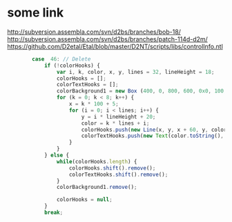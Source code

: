 # some link
http://subversion.assembla.com/svn/d2bs/branches/bob-18/ <br />
http://subversion.assembla.com/svn/d2bs/branches/patch-114d-d2m/ <br />
https://github.com/D2etal/Etal/blob/master/D2NT/scripts/libs/controlInfo.ntl <br />

```javascript
		case  46: // Delete
			if (!colorHooks) {
				var i, k, color, x, y, lines = 32, lineHeight = 18;
				colorHooks = [];
				colorTextHooks = [];
				colorBackground1 = new Box (400, 0, 800, 600, 0x0, 100, 2);
				for (k = 0; k < 8; k++) {
					x = k * 100 + 5;
					for (i = 0; i < lines; i++) {
						y = i * lineHeight + 20;
						color = k * lines + i;
						colorHooks.push(new Line(x, y, x + 60, y, color, false));
						colorTextHooks.push(new Text(color.toString(), x + 62, y + 5, 0x10, 8));
					}
				}
			} else {
				while(colorHooks.length) {
					colorHooks.shift().remove();
					colorTextHooks.shift().remove();
				}
				colorBackground1.remove();

				colorHooks = null;
			}
			break;
```
